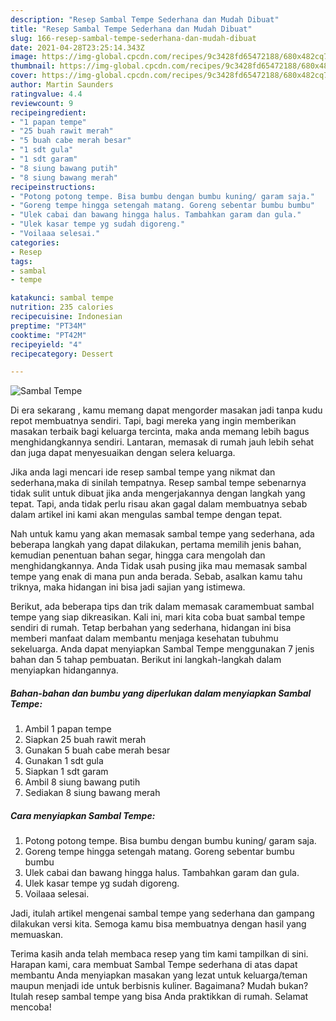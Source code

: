 ```yaml
---
description: "Resep Sambal Tempe Sederhana dan Mudah Dibuat"
title: "Resep Sambal Tempe Sederhana dan Mudah Dibuat"
slug: 166-resep-sambal-tempe-sederhana-dan-mudah-dibuat
date: 2021-04-28T23:25:14.343Z
image: https://img-global.cpcdn.com/recipes/9c3428fd65472188/680x482cq70/sambal-tempe-foto-resep-utama.jpg
thumbnail: https://img-global.cpcdn.com/recipes/9c3428fd65472188/680x482cq70/sambal-tempe-foto-resep-utama.jpg
cover: https://img-global.cpcdn.com/recipes/9c3428fd65472188/680x482cq70/sambal-tempe-foto-resep-utama.jpg
author: Martin Saunders
ratingvalue: 4.4
reviewcount: 9
recipeingredient:
- "1 papan tempe"
- "25 buah rawit merah"
- "5 buah cabe merah besar"
- "1 sdt gula"
- "1 sdt garam"
- "8 siung bawang putih"
- "8 siung bawang merah"
recipeinstructions:
- "Potong potong tempe. Bisa bumbu dengan bumbu kuning/ garam saja."
- "Goreng tempe hingga setengah matang. Goreng sebentar bumbu bumbu"
- "Ulek cabai dan bawang hingga halus. Tambahkan garam dan gula."
- "Ulek kasar tempe yg sudah digoreng."
- "Voilaaa selesai."
categories:
- Resep
tags:
- sambal
- tempe

katakunci: sambal tempe 
nutrition: 235 calories
recipecuisine: Indonesian
preptime: "PT34M"
cooktime: "PT42M"
recipeyield: "4"
recipecategory: Dessert

---
```



![Sambal Tempe](https://img-global.cpcdn.com/recipes/9c3428fd65472188/680x482cq70/sambal-tempe-foto-resep-utama.jpg)

Di era  sekarang , kamu memang dapat mengorder masakan jadi tanpa kudu repot membuatnya sendiri. Tapi, bagi mereka yang ingin memberikan masakan terbaik bagi keluarga tercinta, maka anda memang lebih bagus menghidangkannya sendiri. Lantaran, memasak di rumah jauh lebih sehat dan juga dapat menyesuaikan dengan selera keluarga.

Jika anda lagi mencari ide resep sambal tempe yang nikmat dan sederhana,maka di sinilah tempatnya. Resep sambal tempe  sebenarnya tidak sulit untuk dibuat jika anda mengerjakannya dengan langkah yang tepat. Tapi, anda tidak perlu risau akan gagal dalam membuatnya 
sebab dalam artikel ini kami akan mengulas sambal tempe dengan tepat.  



Nah untuk kamu yang akan memasak sambal tempe yang sederhana, ada beberapa langkah yang dapat dilakukan, pertama memilih jenis bahan, kemudian penentuan bahan segar, hingga cara mengolah dan menghidangkannya. Anda Tidak usah pusing jika mau memasak sambal tempe yang enak di mana pun anda berada. Sebab, asalkan kamu  tahu triknya, maka hidangan ini bisa jadi sajian yang istimewa.

Berikut, ada beberapa tips dan trik dalam memasak caramembuat sambal tempe yang siap dikreasikan. Kali ini, mari kita coba buat sambal tempe sendiri di rumah. Tetap berbahan yang sederhana, hidangan ini bisa memberi manfaat dalam membantu menjaga kesehatan tubuhmu sekeluarga. Anda dapat menyiapkan Sambal Tempe menggunakan 7 jenis bahan dan 5 tahap pembuatan. Berikut ini langkah-langkah dalam menyiapkan hidangannya.

<!--inarticleads1-->

##### Bahan-bahan dan bumbu yang diperlukan dalam menyiapkan Sambal Tempe:

1. Ambil 1 papan tempe
1. Siapkan 25 buah rawit merah
1. Gunakan 5 buah cabe merah besar
1. Gunakan 1 sdt gula
1. Siapkan 1 sdt garam
1. Ambil 8 siung bawang putih
1. Sediakan 8 siung bawang merah




<!--inarticleads2-->

##### Cara menyiapkan Sambal Tempe:

1. Potong potong tempe. Bisa bumbu dengan bumbu kuning/ garam saja.
1. Goreng tempe hingga setengah matang. Goreng sebentar bumbu bumbu
1. Ulek cabai dan bawang hingga halus. Tambahkan garam dan gula.
1. Ulek kasar tempe yg sudah digoreng.
1. Voilaaa selesai.




Jadi, itulah artikel mengenai  sambal tempe  yang sederhana dan gampang dilakukan versi kita. Semoga kamu bisa membuatnya dengan hasil yang memuaskan. 

Terima kasih anda telah membaca resep yang tim kami tampilkan di sini. Harapan kami, cara membuat  Sambal Tempe sederhana di atas dapat membantu Anda menyiapkan masakan yang lezat untuk keluarga/teman maupun menjadi ide untuk berbisnis kuliner. Bagaimana? Mudah bukan? Itulah resep sambal tempe yang bisa Anda praktikkan di rumah. Selamat mencoba!

